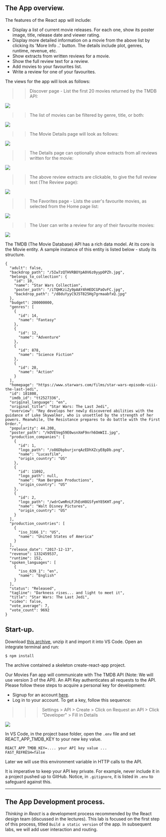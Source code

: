 ## The App overview.

The features of the React app will include:

- Display a list of current movie releases. For each one, show its poster image, title, release date and viewer rating.
- Display more detailed information on a movie from the above list by clicking its 'More Info ..' button. The details include plot, genres, runtime, revenue, etc.
- Show extracts from written reviews for a movie.
- Show the full review text for a review.
- Add movies to your favourites list.
- Write a review for one of your favourites.

The views for the app will look as follows:

> > Discover page - List the first 20 movies returned by the TMDB API:

![][home]

> > The list of movies can be filtered by genre, title, or both:

![][filtering]

> > The Movie Details page will look as follows:

![][details]

> > The Details page can optionally show extracts from all reviews written for the movie:

![][extracts]

> > The above review extracts are clickable, to give the full review text (The Review page):

![][review]

> > The Favorites page - Lists the user's favourite movies, as selected from the Home page list:

![][favorites]

> > The User can write a review for any of their favourite movies:

![][form]

The TMDB (The Movie Database) API has a rich data model. At its core is the Movie entity. A sample instance of this entity is listed below - study its structure.

```
{
  "adult": false,
  "backdrop_path": "/5Iw7zQTHVRBOYpA0V6z0yypOPZh.jpg",
  "belongs_to_collection": {
    "id": 10,
    "name": "Star Wars Collection",
    "poster_path": "/iTQHKziZy9pAAY4hHEDCGPaOvFC.jpg",
    "backdrop_path": "/d8duYyyC9J5T825Hg7grmaabfxQ.jpg"
  },
  "budget": 200000000,
  "genres": [
    {
      "id": 14,
      "name": "Fantasy"
    },
    {
      "id": 12,
      "name": "Adventure"
    },
    {
      "id": 878,
      "name": "Science Fiction"
    },
    {
      "id": 28,
      "name": "Action"
    }
  ],
  "homepage": "https://www.starwars.com/films/star-wars-episode-viii-the-last-jedi",
  "id": 181808,
  "imdb_id": "tt2527336",
  "original_language": "en",
  "original_title": "Star Wars: The Last Jedi",
  "overview": "Rey develops her newly discovered abilities with the guidance of Luke Skywalker, who is unsettled by the strength of her powers. Meanwhile, the Resistance prepares to do battle with the First Order.",
  "popularity": 44.208,
  "poster_path": "/kOVEVeg59E0wsnXmF9nrh6OmWII.jpg",
  "production_companies": [
    {
      "id": 1,
      "logo_path": "/o86DbpburjxrqAzEDhXZcyE8pDb.png",
      "name": "Lucasfilm",
      "origin_country": "US"
    },
    {
      "id": 11092,
      "logo_path": null,
      "name": "Ram Bergman Productions",
      "origin_country": "US"
    },
    {
      "id": 2,
      "logo_path": "/wdrCwmRnLFJhEoH8GSfymY85KHT.png",
      "name": "Walt Disney Pictures",
      "origin_country": "US"
    }
  ],
  "production_countries": [
    {
      "iso_3166_1": "US",
      "name": "United States of America"
    }
  ],
  "release_date": "2017-12-13",
  "revenue": 1332459537,
  "runtime": 152,
  "spoken_languages": [
    {
      "iso_639_1": "en",
      "name": "English"
    }
  ],
  "status": "Released",
  "tagline": "Darkness rises... and light to meet it",
  "title": "Star Wars: The Last Jedi",
  "video": false,
  "vote_average": 7,
  "vote_count": 9692
}
```

## Start-up.

Download [this archive][start], unzip it and import it into VS Code. Open an integrate terminal and run:

```
$ npm install
```

The archive contained a skeleton create-react-app project. 

Our Movies Fan app will communicate with The TMDB API (Note: We will use version 3 of the API). An API Key authenticates all requests to the API. Please follow these steps to acquire a personal key for development:

- Signup for an account [here][signup].
- Log in to your account. To get a key, follow this sequence:
 
>>>Settings > API > Create > Click on Request an API > Click "Developer" > Fill in Details

![][apikey]

In VS Code, in the project base folder, open the `.env` file and set REACT_APP_TMDB_KEY to your new key value.

```
REACT_APP_TMDB_KEY=.... your API key value ...
FAST_REFRESH=false
```

Later we will use this environment variable in HTTP calls to the API.

It is imperative to keep your API key private. For example, never include it in a project pushed up to GitHub. Notice, in `.gitignore`, it is listed in `.env` to safeguard against this.

---

## The App Development process.

_Thinking in React_ is a development process recommended by the React design team (discussed in the lectures). This lab is focused on the first step of this process, titled `Build a static version` of the app. In subsequent labs, we will add user interaction and routing.

[start]: ./archives/startcode.zip
[signup]: https://www.themoviedb.org/account/signup
[tmdb]: https://developers.themoviedb.org/3/getting-started/introduction
[home]: ./img/home.png
[filtering]: ./img/filtering.png
[details]: ./img/details.png
[extracts]: ./img/extracts.png
[review]: ./img/review.png
[favorites]: ./img/favorites.png
[form]: ./img/form.png
[apikey]: ./img/apikey.png